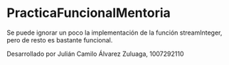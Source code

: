 # PracticaFuncionalMentoria

Se puede ignorar un poco la implementación de la función streamInteger, pero de resto es bastante funcional.

Desarrollado por Julián Camilo Álvarez Zuluaga, 1007292110
